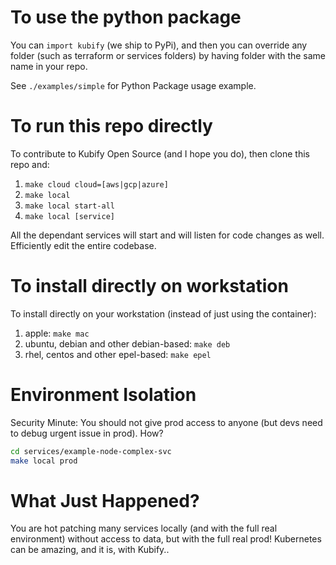 # To use the python package

You can `import kubify` (we ship to PyPi), and then you can override any folder (such as terraform or services folders) by having folder with the same name in your repo.

See `./examples/simple` for Python Package usage example.

# To run this repo directly

To contribute to Kubify Open Source (and I hope you do), then clone this repo and:

1. `make cloud cloud=[aws|gcp|azure]`
2. `make local`
3. `make local start-all`
4. `make local [service]`

All the dependant services will start and will listen for code changes as well. Efficiently edit the entire codebase.

# To install directly on workstation

To install directly on your workstation (instead of just using the container):

1. apple: `make mac`
2. ubuntu, debian and other debian-based: `make deb`
3. rhel, centos and other epel-based: `make epel`

# Environment Isolation

Security Minute: You should not give prod access to anyone (but devs need to debug urgent issue in prod). How?
```bash
cd services/example-node-complex-svc
make local prod
```

# What Just Happened?

You are hot patching many services locally (and with the full real environment) without access to data, but with the full real prod! Kubernetes can be amazing, and it is, with Kubify..